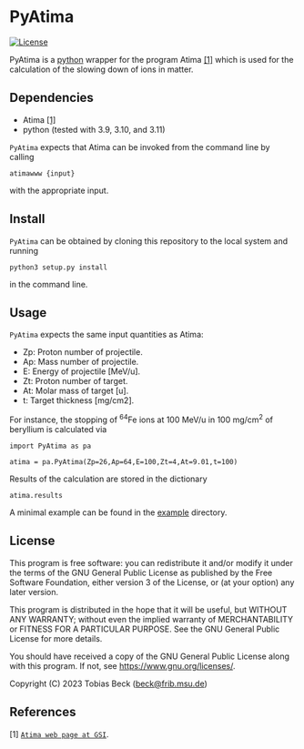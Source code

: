 # PyAtima

[![License](https://img.shields.io/badge/License-GPL%20v3+-blue.svg)](LICENSE)

PyAtima is a [python](https://www.python.org/) wrapper for the program Atima [[1]](#AtimaWeb)
which is used for the calculation of the slowing down of ions in matter.

## Dependencies

* Atima [[1]](#AtimaWeb)
* python (tested with 3.9, 3.10, and 3.11)

`PyAtima` expects that Atima can be invoked from the command line by calling 

```
atimawww {input}
```

with the appropriate input.

## Install

`PyAtima` can be obtained by cloning this repository to the local system and running

```
python3 setup.py install
```

in the command line.

## Usage

`PyAtima` expects the same input quantities as Atima:

* Zp: Proton number of projectile.
* Ap: Mass number of projectile.
* E:  Energy of projectile [MeV/u].
* Zt: Proton number of target.
* At: Molar mass of target [u].
* t:  Target thickness [mg/cm2].

For instance, the stopping of <sup>64</sup>Fe ions at 100 MeV/u in 
100 mg/cm<sup>2</sup> of beryllium is calculated via

```
import PyAtima as pa

atima = pa.PyAtima(Zp=26,Ap=64,E=100,Zt=4,At=9.01,t=100)
```

Results of the calculation are stored in the dictionary

```
atima.results
```

A minimal example can be found in the [example](example) directory.

## License

This program is free software: you can redistribute it and/or modify it under the terms of the GNU General Public License as published by the Free Software Foundation, either version 3 of the License, or (at your option) any later version.

This program is distributed in the hope that it will be useful, but WITHOUT ANY WARRANTY; without even the implied warranty of MERCHANTABILITY or FITNESS FOR A PARTICULAR PURPOSE. See the GNU General Public License for more details.

You should have received a copy of the GNU General Public License along with this program. If not, see https://www.gnu.org/licenses/.

Copyright (C) 2023 Tobias Beck (beck@frib.msu.de)

## References

<a name='AtimaWeb'>[1]</a> [`Atima web page at GSI`](https://web-docs.gsi.de/~weick/atima/).